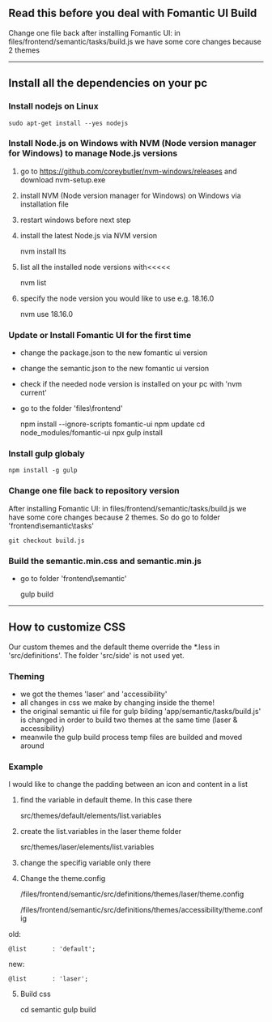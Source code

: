 ## Read this before you deal with Fomantic UI Build

Change one file back after installing Fomantic UI: in files/frontend/semantic/tasks/build.js we have some core changes because 2 themes

---

## Install all the dependencies on your pc

### Install nodejs on Linux

    sudo apt-get install --yes nodejs

### Install Node.js on Windows with NVM (Node version manager for Windows) to manage Node.js versions

1. go to https://github.com/coreybutler/nvm-windows/releases and download nvm-setup.exe

2. install NVM (Node version manager for Windows) on Windows via installation file

3. restart windows before next step

4. install the latest Node.js via NVM version


    nvm install lts

5. list all the installed node versions with<<<<<


    nvm list

6. specify the node version you would like to use e.g. 18.16.0


    nvm use 18.16.0


### Update or Install Fomantic UI for the first time

- change the package.json to the new fomantic ui version
- change the semantic.json to the new fomantic ui version
- check if the needed node version is installed on your pc with 'nvm current'
- go to the folder 'files\frontend'


    npm install --ignore-scripts fomantic-ui
    npm update
    cd node_modules/fomantic-ui
    npx gulp install


### Install gulp globaly

    npm install -g gulp


### Change one file back to repository version
After installing Fomantic UI: in files/frontend/semantic/tasks/build.js we have some core changes because 2 themes.
So do go to folder 'frontend\semantic\tasks'

    git checkout build.js



### Build the semantic.min.css and semantic.min.js

- go to folder 'frontend\semantic'


     gulp build

---

## How to customize CSS

Our custom themes and the default theme override the *.less in 'src/definitions'. The folder 'src/side' is not used yet.


### Theming

- we got the themes 'laser' and 'accessibility'
- all changes in css we make by changing inside the theme!
- the original semantic ui file for gulp bilding 'app/semantic/tasks/build.js' is changed in order to build two themes at the same time (laser & accessibility)
- meanwile the gulp build process temp files are builded and moved around

### Example

I would like to change the padding between an icon and content in a list

1. find the variable in default theme. In this case there


    src/themes/default/elements/list.variables

2. create the list.variables in the laser theme folder


    src/themes/laser/elements/list.variables

3. change the specifig variable only there

4. Change the theme.config


    /files/frontend/semantic/src/definitions/themes/laser/theme.config

    /files/frontend/semantic/src/definitions/themes/accessibility/theme.config

old:

    @list       : 'default';

new:

    @list       : 'laser';

5. Build css


    cd semantic
    gulp build

